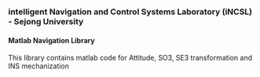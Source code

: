 ### intelligent Navigation and Control Systems Laboratory (iNCSL) - Sejong University
#### Matlab Navigation Library

This library contains matlab code for Attitude, SO3, SE3 transformation and INS mechanization
